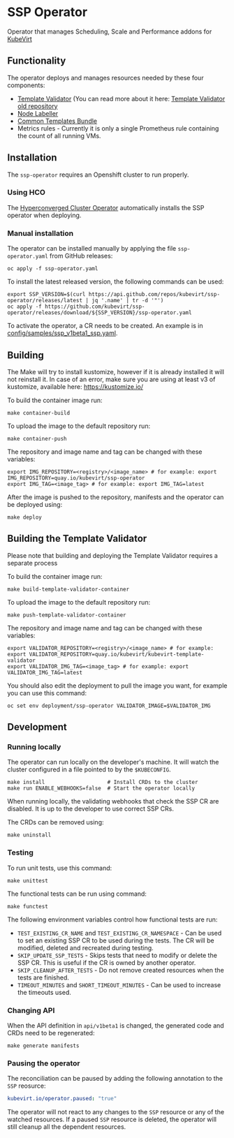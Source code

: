 # SSP Operator
Operator that manages Scheduling, Scale and Performance addons for [KubeVirt](https://kubevirt.io)

## Functionality

The operator deploys and manages resources needed by these four components:

- [Template Validator](https://github.com/kubevirt/ssp-operator/tree/master/internal/template-validator) (You can read more about it here: [Template Validator old repository](https://github.com/kubevirt/kubevirt-template-validator)
- [Node Labeller](https://github.com/kubevirt/node-labeller)
- [Common Templates Bundle](https://github.com/kubevirt/common-templates)
- Metrics rules - Currently it is only a single Prometheus rule containing the count of all running VMs.

## Installation

The `ssp-operator` requires an Openshift cluster to run properly.

### Using HCO

The [Hyperconverged Cluster Operator](https://github.com/kubevirt/hyperconverged-cluster-operator) automatically installs the SSP operator when deploying.

### Manual installation

The operator can be installed manually by applying the file `ssp-operator.yaml` from GitHub releases:
```shell
oc apply -f ssp-operator.yaml
```

To install the latest released version, the following commands can be used:
```shell
export SSP_VERSION=$(curl https://api.github.com/repos/kubevirt/ssp-operator/releases/latest | jq '.name' | tr -d '"')
oc apply -f https://github.com/kubevirt/ssp-operator/releases/download/${SSP_VERSION}/ssp-operator.yaml
```

To activate the operator, a CR needs to be created.
An example is in [config/samples/ssp_v1beta1_ssp.yaml](config/samples/ssp_v1beta1_ssp.yaml).

## Building

The Make will try to install kustomize, however if it is already installed it will not reinstall it.
In case of an error, make sure you are using at least v3 of kustomize, available here: https://kustomize.io/

To build the container image run:
```shell
make container-build
```

To upload the image to the default repository run:
```shell
make container-push
```

The repository and image name and tag can be changed 
with these variables:
```shell
export IMG_REPOSITORY=<registry>/<image_name> # for example: export IMG_REPOSITORY=quay.io/kubevirt/ssp-operator
export IMG_TAG=<image_tag> # for example: export IMG_TAG=latest
```

After the image is pushed to the repository,
manifests and the operator can be deployed using:
```shell
make deploy
```
## Building the Template Validator
Please note that building and deploying the Template Validator requires a separate process

To build the container image run:
```shell
make build-template-validator-container
```

To upload the image to the default repository run:
```shell
make push-template-validator-container
```

The repository and image name and tag can be changed
with these variables:
```shell
export VALIDATOR_REPOSITORY=<registry>/<image_name> # for example: export VALIDATOR_REPOSITORY=quay.io/kubevirt/kubevirt-template-validator
export VALIDATOR_IMG_TAG=<image_tag> # for example: export VALIDATOR_IMG_TAG=latest
```

You should also edit the deployment to pull the image you want, for example you can use this command:
```shell
oc set env deployment/ssp-operator VALIDATOR_IMAGE=$VALIDATOR_IMG
```
## Development

### Running locally

The operator can run locally on the developer's machine.
It will watch the cluster configured in a file pointed to by the `$KUBECONFIG`.
```shell
make install                    # Install CRDs to the cluster
make run ENABLE_WEBHOOKS=false  # Start the operator locally
```

When running locally, the validating webhooks that check the SSP CR
are disabled. It is up to the developer to use correct SSP CRs.

The CRDs can be removed using:
```shell
make uninstall 
```

### Testing

To run unit tests, use this command:
```shell
make unittest
```

The functional tests can be run using command:
```shell
make functest
```

The following environment variables control how functional tests are run:
- `TEST_EXISTING_CR_NAME` and `TEST_EXISTING_CR_NAMESPACE` - Can be used 
  to set an existing SSP CR to be used during the tests.
  The CR will be modified, deleted and recreated during testing.
- `SKIP_UPDATE_SSP_TESTS` - Skips tests that need to modify or delete
  the SSP CR. This is useful if the CR is owned by another operator.
- `SKIP_CLEANUP_AFTER_TESTS` - Do not remove created resources when 
  the tests are finished.
- `TIMEOUT_MINUTES` and `SHORT_TIMEOUT_MINUTES` - Can be used to increase the timeouts used.

### Changing API

When the API definition in `api/v1beta1` is changed,
the generated code and CRDs need to be regenerated:
```shell
make generate manifests
```

### Pausing the operator

The reconciliation can be paused by adding the following 
annotation to the `SSP` reosurce:
```yaml
kubevirt.io/operator.paused: "true"
```
The operator will not react to any changes to the `SSP` resource
or any of the watched resources. If a paused `SSP` resource is deleted, 
the operator will still cleanup all the dependent resources.

